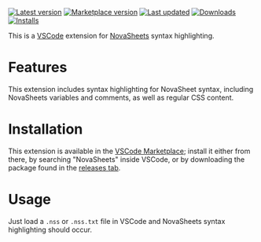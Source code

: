 [![Latest version](https://img.shields.io/github/v/release/Nixinova/NovaSheets-vscode?label=latest&style=flat-square)](https://github.com/Nixinova/NovaSheets-vscode/releases)
[![Marketplace version](https://img.shields.io/visual-studio-marketplace/v/Nixinova.novasheets?label=marketplace&style=flat-square)](https://marketplace.visualstudio.com/items/Nixinova.novasheets)
[![Last updated](https://img.shields.io/github/release-date/Nixinova/NovaSheets-vscode?label=updated&style=flat-square)](https://github.com/Nixinova/NovaSheets-vscode/releases)
[![Downloads](https://img.shields.io/visual-studio-marketplace/d/Nixinova.novasheets?style=flat-square)](https://marketplace.visualstudio.com/items/Nixinova.novasheets)
[![Installs](https://img.shields.io/visual-studio-marketplace/i/Nixinova.novasheets?style=flat-square)](https://marketplace.visualstudio.com/items/Nixinova.novasheets)

This is a [VSCode](https://github.com/microsoft/vscode) extension for [NovaSheets](https://github.com/Nixinova/NovaSheets) syntax highlighting.

# Features
This extension includes syntax highlighting for NovaSheet syntax, including NovaSheets variables and comments, as well as regular CSS content.

# Installation
This extension is available in the [VSCode Marketplace](https://marketplace.visualstudio.com/items/Nixinova.novasheets); install it either from there, by searching "NovaSheets" inside VSCode, or by downloading the package found in the [releases tab](https://github.com/Nixinova/NovaSheets-vscode/releases).

# Usage
Just load a `.nss` or `.nss.txt` file in VSCode and NovaSheets syntax highlighting should occur.
